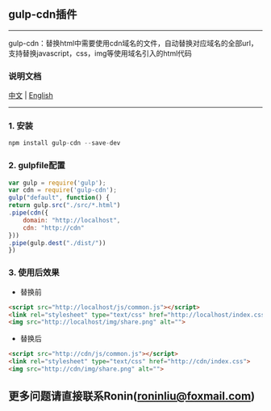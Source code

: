## gulp-cdn插件

------

gulp-cdn：替换html中需要使用cdn域名的文件，自动替换对应域名的全部url，支持替换javascript，css，img等使用域名引入的html代码

### 说明文档
[中文](https://github.com/roninliu/gulp-cdn/blob/master/README-ZH.md "中文") | [English](https://github.com/roninliu/gulp-cdn/blob/master/README.md "英文")


------

### 1. 安装

```javascript
npm install gulp-cdn --save-dev
```

### 2. gulpfile配置

```javascript
var gulp = require('gulp');
var cdn = require('gulp-cdn');
gulp("default", function() {
return gulp.src("./src/*.html")
.pipe(cdn({
	domain: "http://localhost",
	cdn: "http://cdn"
}))
.pipe(gulp.dest("./dist/"))
})
```

### 3. 使用后效果 
- 替换前
```html
<script src="http://localhost/js/common.js"></script>
<link rel="stylesheet" type="text/css" href="http://localhost/index.css">
<img src="http://localhost/img/share.png" alt="">
```

- 替换后
```html
<script src="http://cdn/js/common.js"></script>
<link rel="stylesheet" type="text/css" href="http://cdn/index.css">
<img src="http://cdn/img/share.png" alt="">
```
## 更多问题请直接联系Ronin(roninliu@foxmail.com)